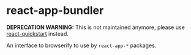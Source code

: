 # react-app-bundler

**DEPRECATION WARNING:** This is not maintained anymore, please use
[react-quickstart](https://github.com/andreypopp/react-quickstart) instead.

An interface to browserify to use by `react-app-*` packages.
